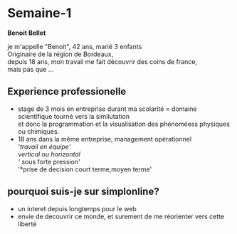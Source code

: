 # Semaine-1

__Benoit Bellet__

je m'appelle "Benoit", 42 ans, marié 3 enfants  
Originaire de la région de Bordeaux,  
depuis 18 ans, mon travail me fait découvrir des coins de france,  
mais pas que ...  
  
  
## Experience professionelle  
  
* stage de 3 mois en entreprise durant ma scolarité = domaine scientifique tourné vers la similutation   
et donc la programmation et la visualisation des phénoméess physiques ou chimiques.  
* 18 ans dans la même entreprise, management opérationnel  
    '*travail en équipe'   
        vertical ou horizontal  
    '* sous forte pression'  
    '*prise de decision court terme,moyen terme'  
  
  
## pourquoi suis-je sur simplonline?  
  
* un interet depuis longtemps pour le web  
* envie de decouvrir ce monde, et surement de me réorienter vers cette liberté  
